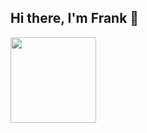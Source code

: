 <link rel="stylesheet" href="mystyle.css">

<div>
    <h2>
        Hi there, I'm Frank 👋
    </h2>
</div>
<!--
🔭 I’m currently working on [my_blog](https://frank-fn10502.github.io/). 
-->
<!--
🌱 I’m currently learning deeplearning & web
 -->
 <!--
🍺 Goals: 
- Use Nuxt to build a web .
- Update [my_blog](https://frank-fn10502.github.io/) every day. 
- Understand the theory of neural networks and try to build one.
 -->
<!--
**frank-fn10502/frank-fn10502** is a ✨ _special_ ✨ repository because its `README.md` (this file) appears on your GitHub profile.
[![Anurag's github stats](https://github-readme-stats.vercel.app/api?username=frank-fn10502&&show_icons=true)](https://github.com/anuraghazra/github-readme-stats)

Here are some ideas to get you started:

- 🔭 I’m currently working on ...
- 🌱 I’m currently learning ...
- 👯 I’m looking to collaborate on ...
- 🤔 I’m looking for help with ...
- 💬 Ask me about ...
- 📫 How to reach me: ...
- 😄 Pronouns: ...
- ⚡ Fun fact: ...
-->

<hr/>
<p>
<!-- 
<img height="137px" src="https://github-readme-stats.vercel.app/api?username=frank-fn10502&hide_title=true&hide_border=true&show_icons=true&include_all_commits=true&count_private=true&line_height=21&text_color=000&icon_color=000&theme=graywhite" />
-->
<img height="137px" src="https://github-readme-stats.vercel.app/api/top-langs/?username=frank-fn10502&hide=html&hide_title=true&hide_border=true&layout=compact&langs_count=6&exclude_repo=SurvivalGameWeb,SurvivalGameWebVer2,SurvivalGameWebVer3&text_color=000&theme=graywhite"/>
</p>
